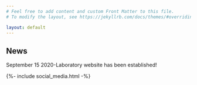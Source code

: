 ```yaml
---
# Feel free to add content and custom Front Matter to this file.
# To modify the layout, see https://jekyllrb.com/docs/themes/#overriding-theme-defaults

layout: default
---
```


## News

   September 15 2020-Laboratory website has been established!


   {%- include social_media.html -%}
